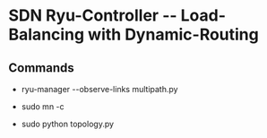 # SDN Ryu-Controller -- Load-Balancing with Dynamic-Routing

## Commands
- ryu-manager --observe-links multipath.py 

- sudo mn -c
- sudo python topology.py 

